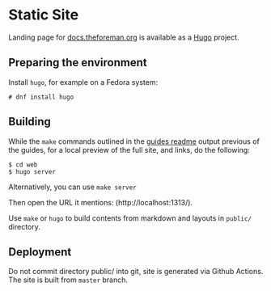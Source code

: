# Static Site

Landing page for [docs.theforeman.org](https://docs.theforeman.org) is available as a [Hugo](https://gohugo.io/) project.

## Preparing the environment

Install `hugo`, for example on a Fedora system:

```console
# dnf install hugo
```

## Building

While the `make` commands outlined in the [guides readme](https://github.com/theforeman/foreman-documentation/blob/master/guides/README.md) output previous of the guides, for a local preview of the full site, and links, do the following:

```console
$ cd web
$ hugo server
```

Alternatively, you can use `make server`

Then open the URL it mentions: (http://localhost:1313/).

Use `make` or `hugo` to build contents from markdown and layouts in `public/` directory.

## Deployment

Do not commit directory public/ into git, site is generated via Github Actions.
The site is built from `master` branch.
